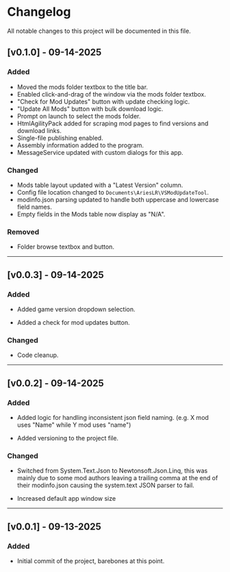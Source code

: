 # Changelog

All notable changes to this project will be documented in this file.

## [v0.1.0] - 09-14-2025

### Added
- Moved the mods folder textbox to the title bar.
- Enabled click-and-drag of the window via the mods folder textbox.
- "Check for Mod Updates" button with update checking logic.
- "Update All Mods" button with bulk download logic.
- Prompt on launch to select the mods folder.
- HtmlAgilityPack added for scraping mod pages to find versions and download links.
- Single-file publishing enabled.
- Assembly information added to the program.
- MessageService updated with custom dialogs for this app.

### Changed
- Mods table layout updated with a "Latest Version" column.
- Config file location changed to `Documents\AriesLR\VSModUpdateTool`.
- modinfo.json parsing updated to handle both uppercase and lowercase field names.
- Empty fields in the Mods table now display as "N/A".

### Removed
- Folder browse textbox and button.

---

## [v0.0.3] - 09-14-2025

### Added
- Added game version dropdown selection.

- Added a check for mod updates button.

### Changed
- Code cleanup.

---

## [v0.0.2] - 09-14-2025

### Added
- Added logic for handling inconsistent json field naming. (e.g. X mod uses "Name" while Y mod uses "name")

- Added versioning to the project file.

### Changed
- Switched from System.Text.Json to Newtonsoft.Json.Linq, this was mainly due to some mod authors leaving a trailing comma at the end of their modinfo.json causing the system.text JSON parser to fail.

- Increased default app window size

---

## [v0.0.1] - 09-13-2025
### Added
- Initial commit of the project, barebones at this point.

